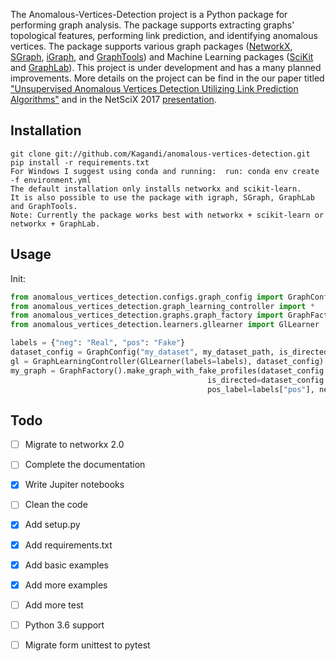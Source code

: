 The Anomalous-Vertices-Detection project is a Python package for performing graph analysis.
The package supports extracting graphs'  topological features, performing link prediction, and identifying anomalous vertices.
The package supports various graph packages ([NetworkX](https://networkx.github.io), [SGraph](https://turi.com/products/create/docs/generated/graphlab.SGraph.html), [iGraph](http://igraph.org/python/), and
[GraphTools](https://graph-tool.skewed.de/)) and Machine Learning packages ([SciKit](http://scikit-learn.org/) and [GraphLab](https://turi.com/products/create/docs/index.html)).
This project is under development and has a many planned improvements. More details on the project can be find in the our paper titled ["Unsupervised Anomalous Vertices Detection Utilizing Link Prediction Algorithms"](https://arxiv.org/abs/1610.07525) and in the NetSciX 2017 [presentation](http://slides.com/dimakagan/netscix).


## Installation
```
git clone git://github.com/Kagandi/anomalous-vertices-detection.git
pip install -r requirements.txt
For Windows I suggest using conda and running:  run: conda env create -f environment.yml
The default installation only installs networkx and scikit-learn.
It is also possible to use the package with igraph, SGraph, GraphLab and GraphTools.
Note: Currently the package works best with networkx + scikit-learn or networkx + GraphLab.
```
## Usage
Init:
```python
from anomalous_vertices_detection.configs.graph_config import GraphConfig
from anomalous_vertices_detection.graph_learning_controller import *
from anomalous_vertices_detection.graphs.graph_factory import GraphFactory
from anomalous_vertices_detection.learners.gllearner import GlLearner

labels = {"neg": "Real", "pos": "Fake"}
dataset_config = GraphConfig("my_dataset", my_dataset_path, is_directed=True)
gl = GraphLearningController(GlLearner(labels=labels), dataset_config)
my_graph = GraphFactory().make_graph_with_fake_profiles(dataset_config.data_path,
                                            is_directed=dataset_config.is_directed,
                                            pos_label=labels["pos"], neg_label=labels["neg"])
```

## Todo
- [ ] Migrate to networkx 2.0
- [ ] Complete the documentation
- [X] Write Jupiter notebooks
- [ ] Clean the code
- [X] Add setup.py
- [X] Add requirements.txt
- [X] Add basic examples
- [X] Add more examples
- [ ] Add more test
- [ ] Python 3.6 support
- [ ] Migrate form unittest to pytest


